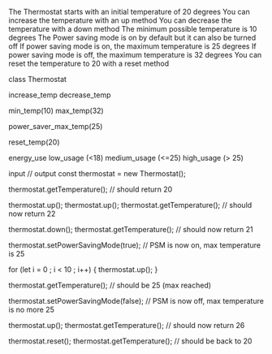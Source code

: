 The Thermostat starts with an initial temperature of 20 degrees
You can increase the temperature with an up method
You can decrease the temperature with a down method
The minimum possible temperature is 10 degrees
The Power saving mode is on by default but it can also be turned off
If power saving mode is on, the maximum temperature is 25 degrees
If power saving mode is off, the maximum temperature is 32 degrees
You can reset the temperature to 20 with a reset method

class Thermostat

increase_temp
decrease_temp

min_temp(10)
max_temp(32)

power_saver_max_temp(25)

reset_temp(20)

energy_use
low_usage (<18)
medium_usage (<=25)
high_usage (> 25)


input // output
const thermostat = new Thermostat();

thermostat.getTemperature(); // should return 20

thermostat.up();
thermostat.up();
thermostat.getTemperature(); // should now return 22

thermostat.down();
thermostat.getTemperature(); // should now return 21

thermostat.setPowerSavingMode(true); // PSM is now on, max temperature is 25

for (let i = 0 ; i < 10 ; i++) {
  thermostat.up();
}

thermostat.getTemperature(); // should be 25 (max reached)

thermostat.setPowerSavingMode(false); // PSM is now off, max temperature is no more 25

thermostat.up();
thermostat.getTemperature(); // should now return 26

thermostat.reset();
thermostat.getTemperature(); // should be back to 20
